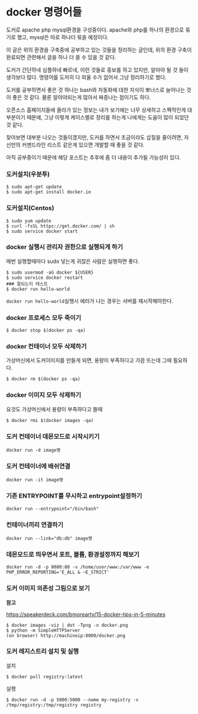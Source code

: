 # docker 명령어들

도커로 apache php mysql환경을 구성중이다.
apache와 php를 하나의 환경으로 묶기로 했고, mysql은 따로 하나더 묶을 예정이다.

이 글은 위의 환경을 구축중에 공부하고 있는 것들을 정리하는 글인데, 위의 환경 구축이 완료되면
관련해서 글을 하나 더 쓸 수 있을 것 같다.

도커가 간단하네 심플하네 빠르네, 이런 것들로 홍보를 하고 있지만,
알아야 될 것 들이 생각보다 많다.
명령어를 도저히 다 외울 수가 없어서 그냥 정리하기로 했다.

도커를 공부하면서 좋은 것 하나는 bash와 자동화에 대한 지식이 뽀너스로 늘어나는 것이 좋은 것 같다.
물론 알아야되는게 많아서 짜증나는 점이기도 하다.

오픈소스 홈페이지들에 올라가 있는 정보는 내가 보기에는 너무 상세하고 스펙적인게 대부분이기 때문에,
그냥 이렇게 케이스별로 정리를 하는게 나에게는 도움이 많이 되었던것 같다.

찾아보면 대부분 나오는 것들이겠지만,
도커를 하면서 조금이라도 삽질을 줄이려면, 자신만의 커맨드라인 리스트 같은게 있으면
개발할 때 좋을 것 같다.

아직 공부중이기 때문에 해당 포스트는 추후에 좀 더 내용이 추가될 가능성이 있다.

### 도커설치(우분투)

```
$ sudo apt-get update
$ sudo apt-get install docker.io
```

### 도커설치(Centos)

```
$ sudo yum update
$ curl -fsSL https://get.docker.com/ | sh
$ sudo service docker start
```


### docker 실행시 관리자 권한으로 실행되게 하기
매번 실행할때마다 sudo 넣는게 귀찮은 사람은 실행하면 좋다.


```
$ sudo usermod -aG docker ${USER}
$ sudo service docker restart
### 잘되는지 테스트
$ docker run hello-world
```

`docker run hello-world`실행시 에러가 나는 경우는 서버를 재시작해야한다.


### docker 프로세스 모두 죽이기

```
$ docker stop $(docker ps -qa)
```

### docker 컨테이너 모두 삭제하기

가상머신에서 도커이미지를 만들게 되면, 용량이 부족하다고 가끔 뜨는데 그때 필요하다.

```
$ docker rm $(docker ps -qa)
```

### docker 이미지 모두 삭제하기
요것도 가상머신에서 용량이 부족하다고 뜰때
```
$ docker rmi $(docker images -qa)
```

### 도커 컨테이너 데몬모드로 시작시키기

```
docker run -d image명
```

### 도커 컨테이너에 배쉬연결

```
docker run -it image명
```


### 기존 ENTRYPOINT를 무시하고 entrypoint설정하기

```
docker run --entrypoint="/bin/bash"
```

### 컨테이너끼리 연결하기

```
docker run --link="db:db" image명
```

### 데몬모드로 띄우면서 포트, 볼륨, 환경설정까지 해보기

```
docker run -d -p 8080:80 -v /home/user/www:/var/www -e PHP_ERROR_REPORTING='E_ALL & ~E_STRICT'
```

### 도커 이미지 의존성 그림으로 보기

**참고**

https://speakerdeck.com/bmorearty/15-docker-tips-in-5-minutes


```
$ docker images -viz | dot -Tpng -o docker.png
$ python -m SimpleHTTPServer
(on browser) http://machineip:8000/docker.png
```

### 도커 레지스트리 설치 및 실행

설치
```
$ docker pull registry:latest
```

실행

```
$ docker run -d -p 5000:5000 --name my-registry -v /tmp/registry:/tmp/registry registry
```
